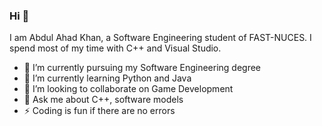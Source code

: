 ### Hi  👋

I am Abdul Ahad Khan, a Software Engineering student of FAST-NUCES. I spend most of my time with C++ and Visual Studio.  


- 🔭 I’m currently pursuing my Software Engineering degree
- 🌱 I’m currently learning Python and Java
- 👯 I’m looking to collaborate on Game Development
- 💬 Ask me about C++, software models 
- ⚡ Coding is fun if there are no errors
